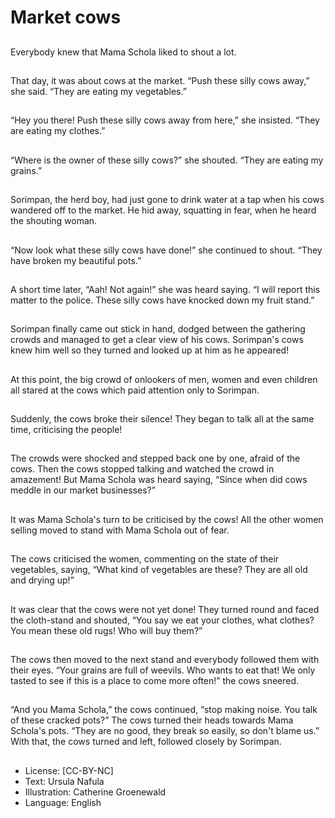 # Market cows

##
Everybody knew that Mama Schola
liked to shout a lot.

##
That day, it was about cows at the
market.
“Push these silly cows away,” she
said. “They are eating my
vegetables.”

##
“Hey you there! Push these silly
cows away from here,” she insisted.
“They are eating my clothes.”

##
“Where is the owner of these silly
cows?” she shouted. “They are
eating my grains.”

##
Sorimpan, the herd boy, had just
gone to drink water at a tap when
his cows wandered off to the
market.
He hid away, squatting in fear,
when he heard the shouting
woman.

##
“Now look what these silly cows
have done!” she continued to
shout. “They have broken my
beautiful pots.”

##
A short time later, “Aah! Not again!”
she was heard saying. “I will report
this matter to the police. These silly
cows have knocked down my fruit
stand.”

##
Sorimpan finally came out stick in
hand, dodged between the
gathering crowds and managed to
get a clear view of his cows.
Sorimpan's cows knew him well so
they turned and looked up at him as
he appeared!

##
At this point, the big crowd of
onlookers of men, women and even
children all stared at the cows
which paid attention only to
Sorimpan.

##
Suddenly, the cows broke their
silence!
They began to talk all at the same
time, criticising the people!

##
The crowds were shocked and stepped back one by
one, afraid of the cows.
Then the cows stopped talking and watched the
crowd in amazement!
But Mama Schola was heard saying, “Since when did
cows meddle in our market businesses?”

##
It was Mama Schola's turn to be
criticised by the cows!
All the other women selling moved
to stand with Mama Schola out of
fear.

##
The cows criticised the women,
commenting on the state of their
vegetables, saying,
“What kind of vegetables are these?
They are all old and drying up!”

##
It was clear that the cows were not
yet done!
They turned round and faced the
cloth-stand and shouted, “You say
we eat your clothes, what clothes?
You mean these old rugs! Who will
buy them?”

##
The cows then moved to the next
stand and everybody followed them
with their eyes.
“Your grains are full of weevils. Who
wants to eat that! We only tasted to
see if this is a place to come more
often!” the cows sneered.

##
“And you Mama Schola,” the cows
continued, “stop making noise. You
talk of these cracked pots?” The
cows turned their heads towards
Mama Schola's pots.
“They are no good, they break so
easily, so don't blame us.”
With that, the cows turned and left,
followed closely by Sorimpan.

##
* License: [CC-BY-NC]
* Text: Ursula Nafula
* Illustration: Catherine Groenewald
* Language: English
